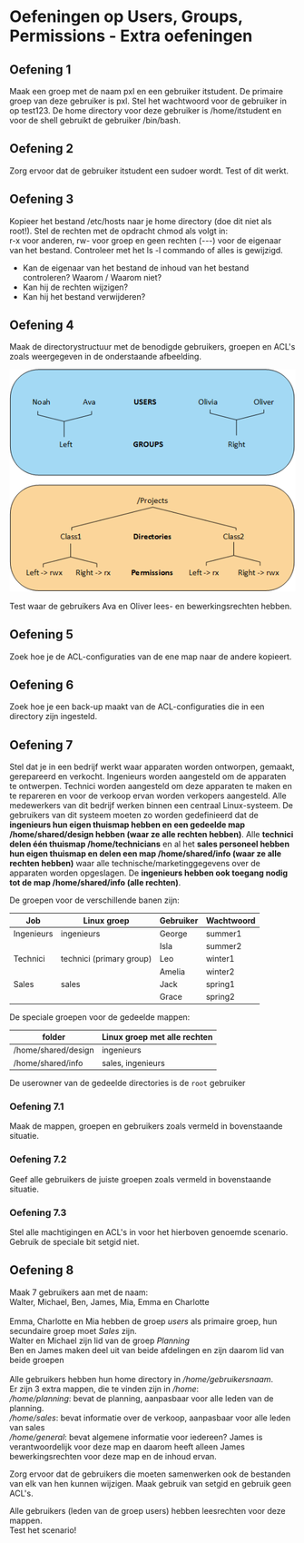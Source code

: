 # Oefeningen op Users, Groups, Permissions - Extra oefeningen

## Oefening 1
Maak een groep met de naam pxl en een gebruiker itstudent. De primaire groep van deze gebruiker is pxl. Stel het wachtwoord voor de gebruiker in op test123. De home directory voor deze gebruiker is /home/itstudent en voor de shell gebruikt de gebruiker /bin/bash. 


## Oefening 2
Zorg ervoor dat de gebruiker itstudent een sudoer wordt. Test of dit werkt. 


## Oefening 3
Kopieer het bestand /etc/hosts naar je home directory (doe dit niet als root!). Stel de rechten met de opdracht chmod als volgt in:  
r-x voor anderen, rw- voor groep en geen rechten (---) voor de eigenaar van het bestand. Controleer met het ls -l commando of alles is gewijzigd.  
- Kan de eigenaar van het bestand de inhoud van het bestand controleren? Waarom / Waarom niet? 
- Kan hij de rechten wijzigen? 
- Kan hij het bestand verwijderen? 


## Oefening 4
Maak de directorystructuur met de benodigde gebruikers, groepen en ACL's zoals weergegeven in de onderstaande afbeelding. 

![mapbeveiliging](../../../images/09/folderSecurity.PNG) 

Test waar de gebruikers Ava en Oliver lees- en bewerkingsrechten hebben. 


## Oefening 5
Zoek hoe je de ACL-configuraties van de ene map naar de andere kopieert. 


## Oefening 6
Zoek hoe je een back-up maakt van de ACL-configuraties die in een directory zijn ingesteld. 

  
## Oefening 7
Stel dat je in een bedrijf werkt waar apparaten worden ontworpen, gemaakt, gerepareerd en verkocht. Ingenieurs worden aangesteld om de apparaten te ontwerpen. Technici worden aangesteld om deze apparaten te maken en te repareren en voor de verkoop ervan worden verkopers aangesteld. Alle medewerkers van dit bedrijf werken binnen een centraal Linux-systeem. De gebruikers van dit systeem moeten zo worden gedefinieerd dat de __ingenieurs hun eigen thuismap hebben en een gedeelde map /home/shared/design hebben (waar ze alle rechten hebben)__. Alle __technici delen één thuismap /home/technicians__ en al het __sales personeel hebben hun eigen thuismap en delen een map /home/shared/info (waar ze alle rechten hebben)__ waar alle technische/marketinggegevens over de apparaten worden opgeslagen. De __ingenieurs hebben ook toegang nodig tot de map /home/shared/info (alle rechten)__. <br /> 

De groepen voor de verschillende banen zijn: 

| Job | Linux groep | Gebruiker | Wachtwoord |
| --- | --- | --- | --- |
| Ingenieurs | ingenieurs | George | summer1 |
| | | Isla | summer2 |
| Technici | technici (primary group) | Leo | winter1 |
| | | Amelia | winter2 |
| Sales | sales | Jack | spring1 |
| | | Grace | spring2 |


De speciale groepen voor de gedeelde mappen: <br /> 

| folder | Linux groep met alle rechten | 
| --- | --- |
| /home/shared/design | ingenieurs | 
| /home/shared/info | sales, ingenieurs | 

De userowner van de gedeelde directories is de `root` gebruiker 

### Oefening 7.1
Maak de mappen, groepen en gebruikers zoals vermeld in bovenstaande situatie. 

### Oefening 7.2
Geef alle gebruikers de juiste groepen zoals vermeld in bovenstaande situatie. 

### Oefening 7.3
Stel alle machtigingen en ACL's in voor het hierboven genoemde scenario. Gebruik de speciale bit setgid niet. 
  
    
## Oefening 8
Maak 7 gebruikers aan met de naam: <br /> 
Walter, Michael, Ben, James, Mia, Emma en Charlotte<br /> 
<br /> 
Emma, Charlotte en Mia hebben de groep _users_ als primaire groep, hun secundaire groep moet _Sales_ zijn. <br />
Walter en Michael zijn lid van de groep _Planning_ <br /> 
Ben en James maken deel uit van beide afdelingen en zijn daarom lid van beide groepen<br /> 
<br /> 
Alle gebruikers hebben hun home directory in _/home/gebruikersnaam_.<br /> 
Er zijn 3 extra mappen, die te vinden zijn in _/home_:<br /> 
_/home/planning_: bevat de planning, aanpasbaar voor alle leden van de planning. <br /> 
_/home/sales_: bevat informatie over de verkoop, aanpasbaar voor alle leden van sales<br /> 
_/home/general_: bevat algemene informatie voor iedereen? James is verantwoordelijk voor deze map en daarom heeft alleen James bewerkingsrechten voor deze map en de inhoud ervan.  

Zorg ervoor dat de gebruikers die moeten samenwerken ook de bestanden van elk van hen kunnen wijzigen. Maak gebruik van setgid en gebruik geen ACL's. 

Alle gebruikers (leden van de groep users) hebben leesrechten voor deze mappen.  
Test het scenario! 
